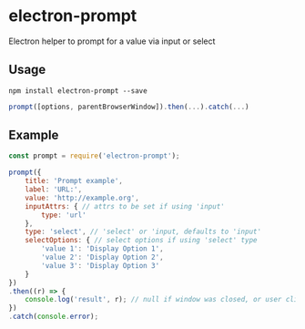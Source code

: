 # electron-prompt

Electron helper to prompt for a value via input or select

## Usage

```
npm install electron-prompt --save
```

```js
prompt([options, parentBrowserWindow]).then(...).catch(...)
```

## Example

```js
const prompt = require('electron-prompt');

prompt({
    title: 'Prompt example',
    label: 'URL:',
    value: 'http://example.org',
    inputAttrs: { // attrs to be set if using 'input'
        type: 'url'
    },
    type: 'select', // 'select' or 'input, defaults to 'input'
    selectOptions: { // select options if using 'select' type
        'value 1': 'Display Option 1',
        'value 2': 'Display Option 2',
        'value 3': 'Display Option 3'
    }
})
.then((r) => {
    console.log('result', r); // null if window was closed, or user clicked Cancel
})
.catch(console.error);
```
